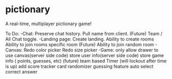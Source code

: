 # pictionary
A real-time, multiplayer pictionary game! 

To Do:
  -Chat:
    Preserve chat history.
    Pull name from client.
    (Future) Team / All Chat toggle.
  -Landing page:
    Create landing.
    Ability to create rooms
    Ability to join rooms specific room
    (Future) Ability to join random room
  -Canvas:
    Redo color picker
    Redo size picker
  -Game:
    only allow drawer to use canvas(server side code)
    store user info(server side code)
    store game info ( points, guesses, etc)
    (future) team based
    Timer (will lockout after time is up)
    add score tracker
    card randomizer
    guessing feature
    auto select correct answer
